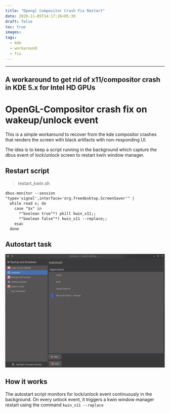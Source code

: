 ```yaml
---
title: "Opengl Compositor Crash Fix Restart"
date: 2020-11-05T14:17:26+05:30
draft: false
toc: true
images:
tags:
  - kde
  - workaround
  - fix
---
```


---
A workaround to get rid of x11/compositor crash in KDE 5.x for Intel HD GPUs
---

# OpenGL-Compositor crash fix on wakeup/unlock event

This is a simple workaround to recover from the kde compositor crashes that renders the screen with black artifacts with non-responding UI.

The idea is to keep a script running in the background which capture the dbus event of lock/unlock screen to restart kwin window manager.

## Restart script

> restart_kwin.sh

```shell
dbus-monitor --session "type='signal',interface='org.freedesktop.ScreenSaver'" |
  while read x; do
    case "$x" in
      *"boolean true"*) pkill kwin_x11;;
      *"boolean false"*) kwin_x11 --replace;;  
    esac
  done
```

## Autostart task



![image-20201105095954085](https://raw.githubusercontent.com/corestackdev/images/main/image-20201105095954085.png)



## How it works

The autostart script monitors for lock/unlock event continuously in the background. On every unlock event, it triggers a kwin window manager restart using the command `kwin_x11 --replace`
